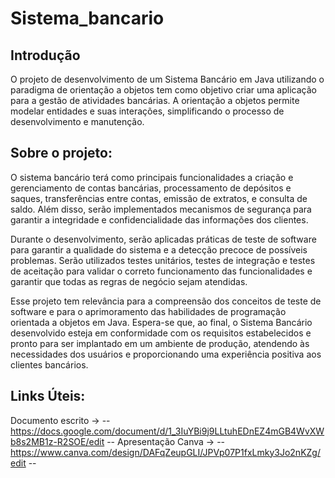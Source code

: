 # Sistema_bancario

## Introdução 

   O projeto de desenvolvimento de um Sistema Bancário em Java utilizando o paradigma de orientação a objetos tem como objetivo 
criar uma aplicação para a gestão de atividades bancárias. A orientação a objetos permite modelar entidades e suas 
interações, simplificando o processo de desenvolvimento e manutenção. 

## Sobre o projeto:

   O sistema bancário terá como principais funcionalidades a criação e gerenciamento de contas bancárias, processamento de
depósitos e saques, transferências entre contas, emissão de extratos, e consulta de saldo. Além disso, serão implementados 
mecanismos de segurança para garantir a integridade e confidencialidade das informações dos clientes. 
   
   Durante o desenvolvimento, serão aplicadas práticas de teste de software para garantir a qualidade do sistema e a detecção 
precoce de possíveis problemas. Serão utilizados testes unitários, testes de integração e testes de aceitação para validar o 
correto funcionamento das funcionalidades e garantir que todas as regras de negócio sejam atendidas. 

   Esse projeto tem relevância para a compreensão dos conceitos de teste de software e para o aprimoramento das habilidades de 
programação orientada a objetos em Java. Espera-se que, ao final, o Sistema Bancário desenvolvido esteja em conformidade com os 
requisitos estabelecidos e pronto para ser implantado em um ambiente de produção, atendendo às necessidades dos usuários e 
proporcionando uma experiência positiva aos clientes bancários. 

## Links Úteis:

   Documento escrito -> -- https://docs.google.com/document/d/1_3IuYBi9j9LLtuhEDnEZ4mGB4WvXWb8s2MB1z-R2SOE/edit --
   Apresentação Canva -> -- https://www.canva.com/design/DAFqZeupGLI/JPVp07P1fxLmky3Jo2nKZg/edit --


    
    
